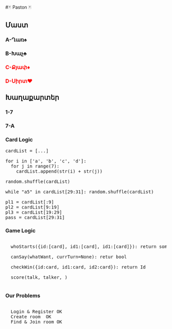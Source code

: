#🃏 Paston 🃏

<h2>Մաստ</h2>

  <h3>  A-Ղառ♠ </h3>
  <h3>  B-Խաչ♣ </h3>
  <h3 style="color: red;">  C-Քյափ♦</h3>
  <h3 style="color: red;">  D-Սիրտ♥</h3>

<h2>Խաղաքարտեր</h2>

  <h3>1-7</h3>
  <h3>7-A</h3>


<h3>Card Logic</h3>

<pre>
cardList = [...]

for i in ['a', 'b', 'c', 'd']:
  for j in range(7):
    cardList.append(str(i) + str(j))
    
random.shuffle(cardList)

while "a5" in cardList[29:31]: random.shuffle(cardList)

pl1 = cardList[:9]
pl2 = cardList[9:19]
pl3 = cardList[19:29]
pass = cardList[29:31]
</pre>

<h3>Game Logic</h3>

<pre>

  whoStarts({id:[card], id1:[card], id1:[card]}): return some_ID
  
  canSay(whatWant, currTurn=None): retur bool
  
  checkWin({id:card, id1:card, id2:card}): return Id
  
  score(talk, talker, )

</pre>

<h3>Our Problems</h3>

<pre>
  
  Login & Register OK
  Create room  OK
  Find & Join room OK
  
</pre>
